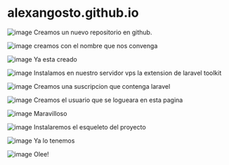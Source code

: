 # alexangosto.github.io
![image](https://user-images.githubusercontent.com/115020572/218780591-6f303375-0938-41cb-be0d-4204e337f493.png)
Creamos un nuevo repositorio en github.

![image](https://user-images.githubusercontent.com/115020572/218780781-5681f6eb-d2f8-471b-9299-5b02b68def2c.png)
creamos con el nombre que nos convenga

![image](https://user-images.githubusercontent.com/115020572/218780872-8b79aeba-51d6-46e3-adc7-3ca6d56a859e.png)
Ya esta creado

![image](https://user-images.githubusercontent.com/115020572/218780915-d5e8aa8f-d26f-4c9f-85e4-e13de4b178de.png)
Instalamos en nuestro servidor vps la extension de laravel toolkit

![image](https://user-images.githubusercontent.com/115020572/218781096-48c8f1a4-9528-42d4-9ee2-bc1f2fe3dca8.png)
Creamos una suscripcion que contenga laravel

![image](https://user-images.githubusercontent.com/115020572/218781214-065958a5-2b86-4808-a342-7c5b8690f53b.png)
Creamos el usuario que se logueara en esta pagina

![image](https://user-images.githubusercontent.com/115020572/218781322-e9b98a6f-942a-404a-934e-ce21193a2111.png)
Maravilloso

![image](https://user-images.githubusercontent.com/115020572/218781379-cba5de64-d761-4e8d-b7d7-6b8b81d47885.png)
Instalaremos el esqueleto del proyecto

![image](https://user-images.githubusercontent.com/115020572/218781494-d4329502-c28d-416d-9166-d1a183f060ee.png)
Ya lo tenemos

![image](https://user-images.githubusercontent.com/115020572/218781537-00ebe9c7-891c-4a79-bb1c-324d8f9a8dca.png)
Olee!
